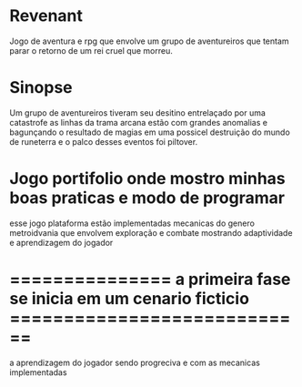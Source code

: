 # Revenant
Jogo de aventura e rpg que envolve um grupo de aventureiros que tentam parar o retorno de um rei cruel que 
morreu.

# Sinopse

Um grupo de aventureiros tiveram seu desitino entrelaçado por uma catastrofe as linhas da trama arcana 
estão com grandes anomalias e bagunçando o resultado de magias em uma possicel destruição do mundo de 
runeterra e o palco desses eventos foi piltover.
# Jogo portifolio onde mostro minhas boas praticas e modo de programar

esse jogo plataforma estão implementadas mecanicas do genero metroidvania que envolvem exploração e combate
mostrando adaptividade e aprendizagem do jogador

# =============== a primeira fase se inicia em um cenario ficticio ============================

a aprendizagem do jogador sendo progreciva e com as mecanicas implementadas
